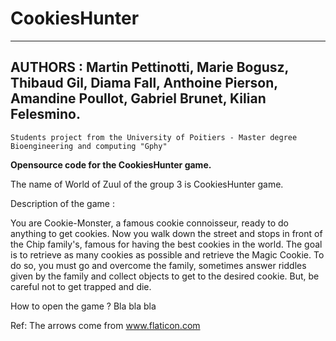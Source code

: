 # CookiesHunter
------------------------
AUTHORS : Martin Pettinotti, Marie Bogusz, Thibaud Gil, Diama Fall, Anthoine Pierson, Amandine Poullot, Gabriel Brunet, Kilian Felesmino.
------------------------
`Students project from the University of Poitiers - Master degree Bioengineering and computing "Gphy"`

**Opensource code for the CookiesHunter game.**

The name of World of Zuul of the group 3 is CookiesHunter game.

Description of the game :

  You are Cookie-Monster, a famous cookie connoisseur, ready to do anything to get cookies. 
  Now you walk down the street and stops in front of the Chip family's, famous for having the best cookies in the world.
  The goal is to retrieve as many cookies as possible and retrieve the Magic Cookie.
  To do so, you must go and overcome the family, sometimes answer riddles given by the family and collect objects to get to   the desired cookie.
  But, be careful not to get trapped and die.

How to open the game ?
  Bla bla bla

Ref:
The arrows come from www.flaticon.com
